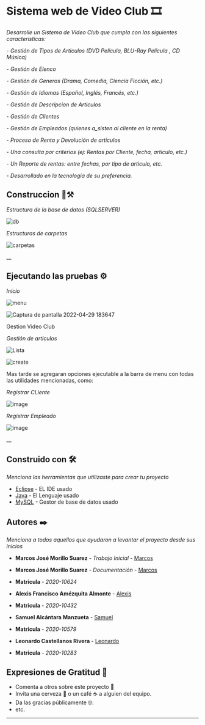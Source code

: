 #  Sistema web de Video Club 🎞

_Desarrolle un Sistema de Video Club que cumpla con las siguientes caracteristicas:_

_- Gestión de Tipos de Articulos (DVD Película, BLU-Ray Película , CD Música)_

_- Gestión de Elenco_

_- Gestión de Generos (Drama, Comedia, Ciencia Ficción, etc.)_

_- Gestión de Idiomas (Español, Inglés, Francés, etc.)_

_- Gestión de Descripcion de Articulos_

_- Gestión de Clientes_

_- Gestión de Empleados (quienes a_sisten al cliente en la renta)_

_- Proceso de Renta y Devolución de articulos_

_- Una consulta por criterios (ej: Rentas por Cliente, fecha, articulo, etc.)_

_- Un Reporte de rentas: entre fechas, por tipo de articulo, etc._

_- Desarrollado en la tecnología de su preferencia._

## Construccion 🎥⚒
_Estructura de la base de datos (SQLSERVER)_

![db](https://user-images.githubusercontent.com/98991500/166076333-6f983ddf-e1a6-406e-a3fb-196f6c689e97.jpg)

_Estructuras de carpetas_

![carpetas](https://user-images.githubusercontent.com/98991500/166076579-ad3e691d-37cf-45d9-89aa-9cdc8df351b0.jpg)

__


## Ejecutando las pruebas ⚙️
_Inicio_

![menu](https://user-images.githubusercontent.com/98991500/166076877-6b61a9cd-c9aa-41ef-94ed-55d477355bb0.jpg)

![Captura de pantalla 2022-04-29 183647](https://user-images.githubusercontent.com/98991500/166077160-70f21d76-4927-438b-8a88-5d7f7cc0003e.jpg)

Gestion Video Club

_Gestión de articulos_

![Lista](https://user-images.githubusercontent.com/98991500/166077782-11cb0eb8-1b2a-4452-8489-dc52a316f82b.jpg)

![create](https://user-images.githubusercontent.com/98991500/166077808-a2460985-16e9-4758-97ea-c83df9fc23a4.jpg)


Mas tarde se agregaran opciones ejecutable a la barra de menu con todas las utilidades mencionadas, como:

_Registrar CLiente_

![image](https://user-images.githubusercontent.com/86896794/160166468-7b06fbf9-1e4c-41bf-98ac-4093f761eac6.png)

_Registrar Empleado_

![image](https://user-images.githubusercontent.com/86896794/160166403-fe6ed556-a81a-49ab-a91d-ff703f7b96df.png)

__

## Construido con 🛠️

_Menciona las herramientas que utilizaste para crear tu proyecto_

* [Eclipse](https://es.wikipedia.org/wiki/Eclipse_(software)) - EL IDE usado
* [Java](https://www.java.com/es/download/ie_manual.jsp) - El Lenguaje usado
* [MySQL](https://www.mysql.com/) - Gestor de base de datos usado

## Autores ✒️

_Menciona a todos aquellos que ayudaron a levantar el proyecto desde sus inicios_

* **Marcos José Morillo Suarez** - *Trabajo Inicial* - [Marcos](https://github.com/Marc-Morillo)
* **Marcos José Morillo Suarez** - *Documentación* - [Marcos](https://github.com/Marc-Morillo)

* **Matricula** - *2020-10624*

* **Alexis Francisco Amézquita Almonte** - [Alexis](https://github.com/Alexisfco10o)

* **Matricula** - *2020-10432*

* **Samuel Alcántara Manzueta** - [Samuel](https://github.com/SamAlcantara)

* **Matricula** - *2020-10579*

* **Leonardo Castellanos Rivera** - [Leonardo](https://github.com/Cacollano)

* **Matricula** - *2020-10283*

## Expresiones de Gratitud 🎁

* Comenta a otros sobre este proyecto 📢
* Invita una cerveza 🍺 o un café ☕ a alguien del equipo. 
* Da las gracias públicamente 🤓.
* etc.

---
